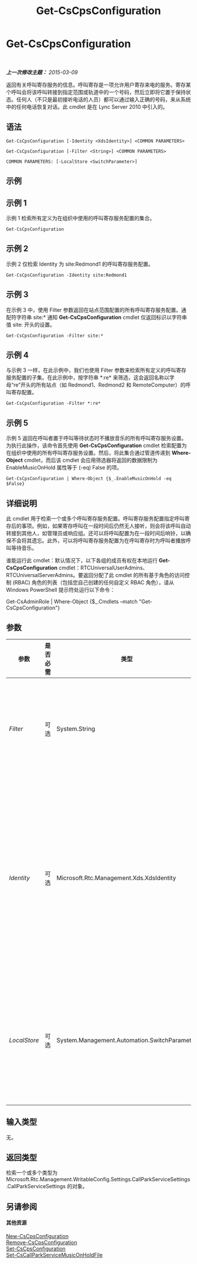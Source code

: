 ﻿---
title: Get-CsCpsConfiguration
TOCTitle: Get-CsCpsConfiguration
ms:assetid: d81ee8fe-d02b-4f60-a4d5-6aa84f65d156
ms:mtpsurl: https://technet.microsoft.com/zh-cn/library/Gg398948(v=OCS.15)
ms:contentKeyID: 49314408
ms.date: 05/19/2016
mtps_version: v=OCS.15
ms.translationtype: HT
---

# Get-CsCpsConfiguration

 

_**上一次修改主题：** 2015-03-09_

返回有关呼叫寄存服务的信息。呼叫寄存是一项允许用户寄存来电的服务。寄存某个呼叫会将该呼叫转接到指定范围或轨道中的一个号码，然后立即将它置于保持状态。任何人（不只是最初接听电话的人员）都可以通过输入正确的号码，来从系统中的任何电话恢复对话。此 cmdlet 是在 Lync Server 2010 中引入的。

## 语法

    Get-CsCpsConfiguration [-Identity <XdsIdentity>] <COMMON PARAMETERS>

    Get-CsCpsConfiguration [-Filter <String>] <COMMON PARAMETERS>

    COMMON PARAMETERS: [-LocalStore <SwitchParameter>]

## 示例

## 示例 1

示例 1 检索所有定义为在组织中使用的呼叫寄存服务配置的集合。

    Get-CsCpsConfiguration

## 示例 2

示例 2 仅检索 Identity 为 site:Redmond1 的呼叫寄存服务配置。

    Get-CsCpsConfiguration -Identity site:Redmond1

## 示例 3

在示例 3 中，使用 Filter 参数返回在站点范围配置的所有呼叫寄存服务配置。通配符字符串 site:\* 通知 **Get-CsCpsConfiguration** cmdlet 仅返回标识以字符串值 site: 开头的设置。

    Get-CsCpsConfiguration -Filter site:*

## 示例 4

与示例 3 一样，在此示例中，我们也使用 Filter 参数来检索所有定义的呼叫寄存服务配置的子集。在此示例中，按字符串 \*:re\* 来筛选，这会返回名称以字母“re”开头的所有站点（如 Redmond1、Redmond2 和 RemoteComputer）的呼叫寄存配置。

    Get-CsCpsConfiguration -Filter *:re*

## 示例 5

示例 5 返回在呼叫者置于呼叫等待状态时不播放音乐的所有呼叫寄存服务设置。为执行此操作，该命令首先使用 **Get-CsCpsConfiguration** cmdlet 检索配置为在组织中使用的所有呼叫寄存服务设置。然后，将此集合通过管道传递到 **Where-Object** cmdlet，而后该 cmdlet 会应用筛选器将返回的数据限制为 EnableMusicOnHold 属性等于 (-eq) False 的项。

    Get-CsCpsConfiguration | Where-Object {$_.EnableMusicOnHold -eq $False}

## 详细说明

此 cmdlet 用于检索一个或多个呼叫寄存服务配置。呼叫寄存服务配置指定呼叫寄存后的事项。例如，如果寄存呼叫在一段时间后仍然无人接听，则会将该呼叫自动转接到其他人，如管理员或响应组。还可以将呼叫配置为在一段时间后响铃，以确保不会将其遗忘。此外，可以将呼叫寄存服务配置为在呼叫寄存时为呼叫者播放呼叫等待音乐。

谁能运行此 cmdlet：默认情况下，以下各组的成员有权在本地运行 **Get-CsCpsConfiguration** cmdlet：RTCUniversalUserAdmins、RTCUniversalServerAdmins。要返回分配了此 cmdlet 的所有基于角色的访问控制 (RBAC) 角色的列表（包括您自己创建的任何自定义 RBAC 角色），请从 Windows PowerShell 提示符处运行以下命令：

Get-CsAdminRole | Where-Object {$\_.Cmdlets –match "Get-CsCpsConfiguration"}

## 参数


<table>
<colgroup>
<col style="width: 25%" />
<col style="width: 25%" />
<col style="width: 25%" />
<col style="width: 25%" />
</colgroup>
<thead>
<tr class="header">
<th>参数</th>
<th>是否必需</th>
<th>类型</th>
<th>描述</th>
</tr>
</thead>
<tbody>
<tr class="odd">
<td><p><em>Filter</em></p></td>
<td><p>可选</p></td>
<td><p>System.String</p></td>
<td><p>允许执行通配符搜索以便仅检索标识值与通配符字符串匹配的配置。</p></td>
</tr>
<tr class="even">
<td><p><em>Identity</em></p></td>
<td><p>可选</p></td>
<td><p>Microsoft.Rtc.Management.Xds.XdsIdentity</p></td>
<td><p>要检索的呼叫寄存服务配置的唯一标识符。此标识符将为 Global 或 site:&lt;站点名称&gt;，其中 &lt;站点名称&gt; 是应用该配置的站点的名称。</p></td>
</tr>
<tr class="odd">
<td><p><em>LocalStore</em></p></td>
<td><p>可选</p></td>
<td><p>System.Management.Automation.SwitchParameter</p></td>
<td><p>从中央管理存储的本地副本，而不是从中央管理存储本身检索呼叫寄存服务信息。</p></td>
</tr>
</tbody>
</table>


## 输入类型

无。

## 返回类型

检索一个或多个类型为 Microsoft.Rtc.Management.WritableConfig.Settings.CallParkServiceSettings.CallParkServiceSettings 的对象。

## 另请参阅

#### 其他资源

[New-CsCpsConfiguration](new-cscpsconfiguration.md)  
[Remove-CsCpsConfiguration](remove-cscpsconfiguration.md)  
[Set-CsCpsConfiguration](set-cscpsconfiguration.md)  
[Set-CsCallParkServiceMusicOnHoldFile](set-cscallparkservicemusiconholdfile.md)

